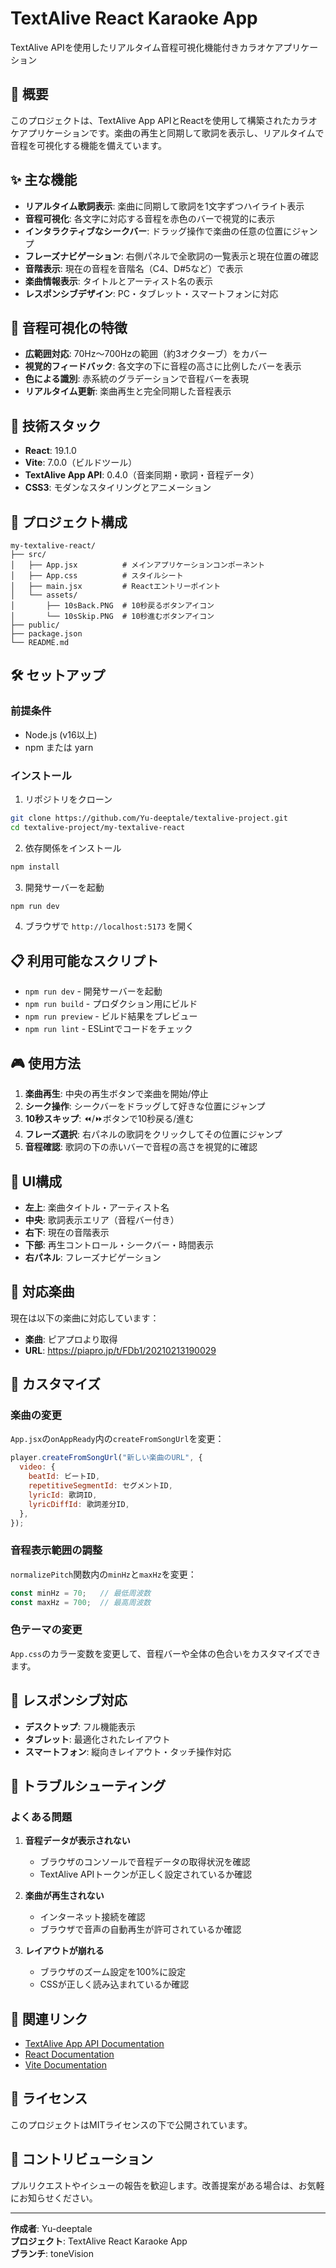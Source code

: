 # TextAlive React Karaoke App

TextAlive APIを使用したリアルタイム音程可視化機能付きカラオケアプリケーション

## 🎵 概要

このプロジェクトは、TextAlive App APIとReactを使用して構築されたカラオケアプリケーションです。楽曲の再生と同期して歌詞を表示し、リアルタイムで音程を可視化する機能を備えています。

## ✨ 主な機能

- **リアルタイム歌詞表示**: 楽曲に同期して歌詞を1文字ずつハイライト表示
- **音程可視化**: 各文字に対応する音程を赤色のバーで視覚的に表示
- **インタラクティブなシークバー**: ドラッグ操作で楽曲の任意の位置にジャンプ
- **フレーズナビゲーション**: 右側パネルで全歌詞の一覧表示と現在位置の確認
- **音階表示**: 現在の音程を音階名（C4、D#5など）で表示
- **楽曲情報表示**: タイトルとアーティスト名の表示
- **レスポンシブデザイン**: PC・タブレット・スマートフォンに対応

## 🎯 音程可視化の特徴

- **広範囲対応**: 70Hz〜700Hzの範囲（約3オクターブ）をカバー
- **視覚的フィードバック**: 各文字の下に音程の高さに比例したバーを表示
- **色による識別**: 赤系統のグラデーションで音程バーを表現
- **リアルタイム更新**: 楽曲再生と完全同期した音程表示

## 🚀 技術スタック

- **React**: 19.1.0
- **Vite**: 7.0.0（ビルドツール）
- **TextAlive App API**: 0.4.0（音楽同期・歌詞・音程データ）
- **CSS3**: モダンなスタイリングとアニメーション

## 📁 プロジェクト構成

```
my-textalive-react/
├── src/
│   ├── App.jsx          # メインアプリケーションコンポーネント
│   ├── App.css          # スタイルシート
│   ├── main.jsx         # Reactエントリーポイント
│   └── assets/
│       ├── 10sBack.PNG  # 10秒戻るボタンアイコン
│       └── 10sSkip.PNG  # 10秒進むボタンアイコン
├── public/
├── package.json
└── README.md
```

## 🛠️ セットアップ

### 前提条件

- Node.js (v16以上)
- npm または yarn

### インストール

1. リポジトリをクローン
```bash
git clone https://github.com/Yu-deeptale/textalive-project.git
cd textalive-project/my-textalive-react
```

2. 依存関係をインストール
```bash
npm install
```

3. 開発サーバーを起動
```bash
npm run dev
```

4. ブラウザで `http://localhost:5173` を開く

## 📋 利用可能なスクリプト

- `npm run dev` - 開発サーバーを起動
- `npm run build` - プロダクション用にビルド
- `npm run preview` - ビルド結果をプレビュー
- `npm run lint` - ESLintでコードをチェック

## 🎮 使用方法

1. **楽曲再生**: 中央の再生ボタンで楽曲を開始/停止
2. **シーク操作**: シークバーをドラッグして好きな位置にジャンプ
3. **10秒スキップ**: ⏪/⏩ボタンで10秒戻る/進む
4. **フレーズ選択**: 右パネルの歌詞をクリックしてその位置にジャンプ
5. **音程確認**: 歌詞の下の赤いバーで音程の高さを視覚的に確認

## 🎨 UI構成

- **左上**: 楽曲タイトル・アーティスト名
- **中央**: 歌詞表示エリア（音程バー付き）
- **右下**: 現在の音階表示
- **下部**: 再生コントロール・シークバー・時間表示
- **右パネル**: フレーズナビゲーション

## 🎵 対応楽曲

現在は以下の楽曲に対応しています：
- **楽曲**: ピアプロより取得
- **URL**: https://piapro.jp/t/FDb1/20210213190029

## 🔧 カスタマイズ

### 楽曲の変更

`App.jsx`の`onAppReady`内の`createFromSongUrl`を変更：

```javascript
player.createFromSongUrl("新しい楽曲のURL", {
  video: {
    beatId: ビートID,
    repetitiveSegmentId: セグメントID,
    lyricId: 歌詞ID,
    lyricDiffId: 歌詞差分ID,
  },
});
```

### 音程表示範囲の調整

`normalizePitch`関数内の`minHz`と`maxHz`を変更：

```javascript
const minHz = 70;   // 最低周波数
const maxHz = 700;  // 最高周波数
```

### 色テーマの変更

`App.css`のカラー変数を変更して、音程バーや全体の色合いをカスタマイズできます。

## 📱 レスポンシブ対応

- **デスクトップ**: フル機能表示
- **タブレット**: 最適化されたレイアウト
- **スマートフォン**: 縦向きレイアウト・タッチ操作対応

## 🐛 トラブルシューティング

### よくある問題

1. **音程データが表示されない**
   - ブラウザのコンソールで音程データの取得状況を確認
   - TextAlive APIトークンが正しく設定されているか確認

2. **楽曲が再生されない**
   - インターネット接続を確認
   - ブラウザで音声の自動再生が許可されているか確認

3. **レイアウトが崩れる**
   - ブラウザのズーム設定を100%に設定
   - CSSが正しく読み込まれているか確認

## 🔗 関連リンク

- [TextAlive App API Documentation](https://developer.textalive.jp/)
- [React Documentation](https://react.dev/)
- [Vite Documentation](https://vitejs.dev/)

## 📄 ライセンス

このプロジェクトはMITライセンスの下で公開されています。

## 👥 コントリビューション

プルリクエストやイシューの報告を歓迎します。改善提案がある場合は、お気軽にお知らせください。

---

**作成者**: Yu-deeptale  
**プロジェクト**: TextAlive React Karaoke App  
**ブランチ**: toneVision
